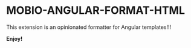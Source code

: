 # MOBIO-ANGULAR-FORMAT-HTML 

This extension is an opinionated formatter for Angular templates!!!

**Enjoy!**
